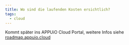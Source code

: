```yaml
---
title: Wo sind die laufenden Kosten ersichtlich?
tags:
  - cloud
---
```

Kommt später ins APPUiO Cloud Portal, weitere Infos siehe [roadmap.appuio.cloud](https://roadmap.appuio.cloud)